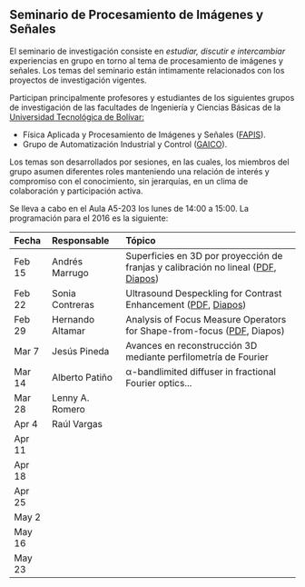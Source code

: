 
## Seminario de Procesamiento de Imágenes y Señales

El seminario de investigación consiste en *estudiar, discutir e intercambiar* experiencias en grupo en torno al tema de procesamiento de imágenes y señales. Los temas del seminario están intimamente relacionados con los proyectos de investigación vigentes. 

Participan principalmente profesores y estudiantes de los siguientes grupos de investigación de las facultades de Ingeniería y Ciencias Básicas de la [Universidad Tecnológica de Bolívar:](http://www.unitecnologica.edu.co/ "Universidad Tecnológica de Bolívar | Una institución con vocación empresarial e internacional")

- Física Aplicada y Procesamiento de Imágenes y Señales ([FAPIS](http://scienti.colciencias.gov.co:8080/gruplac/jsp/visualiza/visualizagr.jsp?nro=00000000012959 "GrupLAC - Plataforma SCienTI - Colombia")).
- Grupo de Automatización Industrial y Control ([GAICO](http://scienti.colciencias.gov.co:8080/gruplac/jsp/visualiza/visualizagr.jsp?nro=00000000003446 "GrupLAC - Plataforma SCienTI - Colombia")).

Los temas son desarrollados por sesiones, en las cuales, los miembros del grupo asumen diferentes roles manteniendo una relación de interés y compromiso con el conocimiento, sin jerarquías, en un clima de colaboración y participación activa.

Se lleva a cabo en el Aula A5-203 los lunes de 14:00 a 15:00. La programación para el 2016 es la siguiente:


| Fecha  | Responsable      | Tópico                                                                                      |  
| :----- | :--------------- | :------------------------------------------------------------------------------------------ |  
| Feb 15 | Andrés Marrugo   | Superficies en 3D por proyección de franjas y calibración no lineal ([PDF][1], [Diapos][2]) |  
| Feb 22 | Sonia Contreras  | Ultrasound Despeckling for Contrast Enhancement ([PDF][3], [Diapos][4])                     |  
| Feb 29 | Hernando Altamar | Analysis of Focus Measure Operators for Shape-from-focus ([PDF][5], Diapos)                 |  
| Mar 7  | Jesús Pineda     | Avances en reconstrucción 3D mediante perfilometría de Fourier                              |  
| Mar 14 | Alberto Patiño   | α-bandlimited diffuser in fractional Fourier optics...                                      |  
| Mar 28 | Lenny A. Romero  |                                                                                             |  
| Apr 4  | Raúl Vargas      |                                                                                             |  
| Apr 11 |                  |                                                                                             |  
| Apr 18 |                  |                                                                                             |  
| Apr 25 |                  |                                                                                             |  
| May 2  |                  |                                                                                             |  
| May 16 |                  |                                                                                             |  
| May 23 |                  |                                                                                             |  


[1]: papers/Juan_E_Ortuno_2009.pdf
[2]: slides/3D_FMT_Profilometry-seminario.pdf
[3]: papers/ultrasound-despeckling-for-contrast-enhancement-10.pdf
[4]: slides/ultrasound-despeckling-for-contrast-enhancement.pptx
[5]: papers/Pattern_Recognition_Pertuz_2013.pdf
<!-- [6]: a -->


